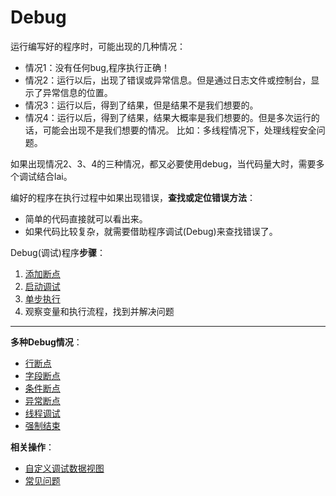 # Debug

运行编写好的程序时，可能出现的几种情况： 

- 情况1：没有任何bug,程序执行正确！
- 情况2：运行以后，出现了错误或异常信息。但是通过日志文件或控制台，显示了异常信息的位置。 
- 情况3：运行以后，得到了结果，但是结果不是我们想要的。
- 情况4：运行以后，得到了结果，结果大概率是我们想要的。但是多次运行的话，可能会出现不是我们想要的情况。 比如：多线程情况下，处理线程安全问题。

如果出现情况2、3、4的三种情况，都又必要使用debug，当代码量大时，需要多个调试结合lai。

编好的程序在执行过程中如果出现错误，**查找或定位错误方法**：

- 简单的代码直接就可以看出来。
- 如果代码比较复杂，就需要借助程序调试(Debug)来查找错误了。

Debug(调试)程序**步骤**： 

1. [添加断点]()
2. [启动调试]()
3. [单步执行]() 
4. 观察变量和执行流程，找到并解决问题

****

**多种Debug情况**：

- [行断点]()
- [字段断点]()
- [条件断点]()
- [异常断点]()
- [线程调试]()
- [强制结束]()

**相关操作**：

- [自定义调试数据视图]()
- [常见问题]()



